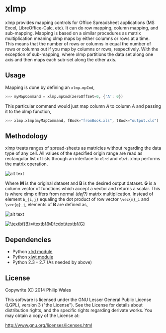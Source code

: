 xlmp
============

xlmp provides mapping controls for Office Spreadsheet applications (MS Excel, LibreOffice-Calc, etc).
It can do row mapping, column mapping, and sub-mapping.
Mapping is based on a similar procedures as matrix multiplication meaning xlmp maps by either columns or rows at a time.  
This means that the number of rows or columns in equal the number of rows or columns out if you map by columns or rows, respectively.
With the exception of sub-mapping, where xlmp partitions the data set along one axis and then maps each sub-set along the other axis.

## Usage

Mapping is done by defining an `xlmp.mpCmd`,

```python
>>> myMapCommand = xlmp.mpCmd(zeroOffSet=0, {'A': 0})
```

This particular command would just map column _A_ to column _A_ and passing it to the xlmp function,

```python
>>> xlmp.xlmp(myMapCommand, fBook="fromBook.xls", tBook="output.xls")
```

## Methodology

xlmp treats ranges of spread-sheets as matricies without regarding the data type of any cell.
All values of the specified origin range are read as rectangular list of lists through an interface to `xlrd` and `xlwt`.
xlmp performs the matrix operation,

![alt text](http://latex.codecogs.com/gif.latex?\textbf{B}=\textbf{M}\cdot\textbf{G})

Where **M** is the original dataset and **B** is the desired output dataset.
**G** is a column vector of functions which accept a vector and returns a scalar.
This is where xlmp differs from normal _(def?)_ matrix multiplication.
Instead of element `b_{i,j}` equaling the dot product of row vector `\vec{m}_i` and `\vec{g}_j`, elements of **B** are defined as,

![alt text](http://latex.codecogs.com/gif.latex?b_{i,j}&space;=&space;g_j&space;\left(\vec{m}_i\right))

<a href="http://www.codecogs.com/eqnedit.php?latex=\textbf{B}=\textbf{M}\cdot\textbf{G}" target="_blank"><img src="http://latex.codecogs.com/gif.latex?\textbf{B}=\textbf{M}\cdot\textbf{G}" title="\textbf{B}=\textbf{M}\cdot\textbf{G}" /></a>

## Dependencies

- Python [xlrd module](https://github.com/python-excel/xlrd)
- Python [xlwt module](https://github.com/python-excel/xlwt)
- Python 2.3 - 2.7 (As needed by above)

## License
 
 Copywrite (C) 2014 Philip Wales

 This software is licensed under the GNU Lesser General Public License (LGPL), version 3 ("the License").
 See the License for details about distribution rights, and the specific rights regarding derivate works.
 You may obtain a copy of the License at:
 
 http://www.gnu.org/licenses/licenses.html


    
